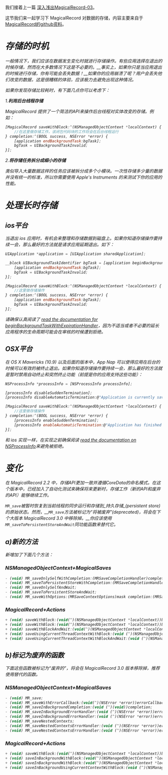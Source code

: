 我们接着上一篇 [深入浅出MagicalRecord-03](http://childhood.logdown.com/posts/211016/easy-magicalrecord-03)。

这节我们来一起学习下 MagicalRecord 对数据的存储，内容主要来自于 [MagicalRecord的github资料](https://github.com/magicalpanda/MagicalRecord/blob/develop/Docs/Saving.md)。

# <i class="icon-save"/> 存储的时机

一般情况下，我们应该在数据发生变化时就进行存储操作。有些应用选择在退出的时候存储，然而在大多数情况下这是不必要的。__*事实上，如果你只是当应用退出的时候进行存储，你有可能会丢失数据！*__如果你的应用崩溃了呢？用户会丢失他们改变的数据，这是很糟糕的体验，应该极力去避免出现这种情况。

如果你发现存储比较耗时，有下面几点你可以考虑下：

1.__利用后台线程存储__

MagicalRecord 提供了一个简洁的API来操作后台线程对实体改变的存储。例如：
```js
[MagicalRecord saveWithBlock:^(NSManagedObjectContext *localContext) {
    //在这里做存储工作，该闭包代码块的工作将会在后台线程运行
} completion:^(BOOL success, NSError *error) {
    [application endBackgroundTask:bgTask];
    bgTask = UIBackgroundTaskInvalid;
}];
```
2.__将存储任务拆分成细小的存储__

类似导入大量数据这样的任务应该被拆分成多个小模块。一次性存储多少量的数据并没有统一的标准，所以你需要使用 Apple's Instruments 的来测试下你的应用的性能。

# <i class="icon-save"/> 处理长时存储

## <i class="icon-mobile-phone"/> ios平台

当退出 ios 应用时，有机会来整理和存储数据到磁盘上。如果你知道存储操作要持续一会，那么最好的方法就是请求应用延期退出。如下：
```js
UIApplication *application = [UIApplication sharedApplication];

__block UIBackgroundTaskIdentifier bgTask = [application beginBackgroundTaskWithExpirationHandler:^{
    [application endBackgroundTask:bgTask];
    bgTask = UIBackgroundTaskInvalid;
}];

[MagicalRecord saveWithBlock:^(NSManagedObjectContext *localContext) {
    //这里做存储操作
} completion:^(BOOL success, NSError *error) {
    [application endBackgroundTask:bgTask];
    bgTask = UIBackgroundTaskInvalid;
}];
```
请确保认真阅读了 [read the documentation for beginBackgroundTaskWithExpirationHandler](https://developer.apple.com/library/iOS/documentation/UIKit/Reference/UIApplication_Class/Reference/Reference.html#//apple_ref/occ/instm/UIApplication/beginBackgroundTaskWithExpirationHandler:)，因为不适当或者不必要的延长应用程序的生命周期可能会在审核的时候遭到拒绝。

## <i class="icon-desktop"/> OSX平台

在 OS X Mavericks (10.9) 以及后面的版本中，App Nap 可以使得应用在后台的时候可以有效的被终止退出。如果你知道存储操作要持续一会，那么最好的方法就是暂时禁用自动终止和突然终止功能（前提是你的应用支持这些功能）：
```js
NSProcessInfo *processInfo = [NSProcessInfo processInfo];

[processInfo disableSuddenTermination];
[processInfo disableAutomaticTermination:@"Application is currently saving to persistent store"];

[MagicalRecord saveWithBlock:^(NSManagedObjectContext *localContext) {
    //这里做存储操作
} completion:^(BOOL success, NSError *error) {
    [processInfo enableSuddenTermination];
    [processInfo enableAutomaticTermination:@"Application has finished saving to the persistent store"];
}];
```
和 ios 实现一样，在实现之前确保阅读 [read the documentation on NSProcessInfo](https://developer.apple.com/library/mac/documentation/cocoa/reference/foundation/Classes/NSProcessInfo_Class/Reference/Reference.html)来避免被拒绝。

# <i class="icon-bell-alt"/> 变化
在 MagicalRecord 2.2 中，存储API更加一致并遵循CoreData的命名模式。在这个版本中，已经加入了自动化测试来确保将来更新时，存储工作（新的API和废弃的API）能够继续工作。

`MR_save`被暂时恢复到当前线程的同步运行和存储到_持久存储_(persistent store)的原始状态。然而，__`MR_save`方法被标记为“将被废弃”(deprecated)，将会在下个大版本 MagicalRecord 3.0 中移除掉。__你应该使用`MR_saveToPersistentStoreAndWait`同功能函数来替代它。

## a)新的方法
新增加了下面几个方法：
### NSManagedObjectContext+MagicalSaves
```js
- (void) MR_saveOnlySelfWithCompletion:(MRSaveCompletionHandler)completion;
- (void) MR_saveToPersistentStoreWithCompletion:(MRSaveCompletionHandler)completion;
- (void) MR_saveOnlySelfAndWait;
- (void) MR_saveToPersistentStoreAndWait;
- (void) MR_saveWithOptions:(MRSaveContextOptions)mask completion:(MRSaveCompletionHandler)completion;
```
### MagicalRecord+Actions
```js
+ (void) saveWithBlock:(void(^)(NSManagedObjectContext *localContext))block;
+ (void) saveWithBlock:(void(^)(NSManagedObjectContext *localContext))block completion:(MRSaveCompletionHandler)completion;
+ (void) saveWithBlockAndWait:(void(^)(NSManagedObjectContext *localContext))block;
+ (void) saveUsingCurrentThreadContextWithBlock:(void (^)(NSManagedObjectContext *localContext))block completion:(MRSaveCompletionHandler)completion;
+ (void) saveUsingCurrentThreadContextWithBlockAndWait:(void (^)(NSManagedObjectContext *localContext))block;
```

## b)标记为废弃的函数

下面这些函数被标记为“废弃的”，将会在 MagicalRecord 3.0 版本移除掉，推荐使用替代的函数。
### NSManagedObjectContext+MagicalSaves
```js
- (void) MR_save;
- (void) MR_saveWithErrorCallback:(void(^)(NSError *error))errorCallback;
- (void) MR_saveInBackgroundCompletion:(void (^)(void))completion;
- (void) MR_saveInBackgroundErrorHandler:(void (^)(NSError *error))errorCallback;
- (void) MR_saveInBackgroundErrorHandler:(void (^)(NSError *error))errorCallback completion:(void (^)(void))completion;
- (void) MR_saveNestedContexts;
- (void) MR_saveNestedContextsErrorHandler:(void (^)(NSError *error))errorCallback;
- (void) MR_saveNestedContextsErrorHandler:(void (^)(NSError *error))errorCallback completion:(void (^)(void))completion;
```
### MagicalRecord+Actions
```js
+ (void) saveWithBlock:(void(^)(NSManagedObjectContext *localContext))block;
+ (void) saveInBackgroundWithBlock:(void(^)(NSManagedObjectContext *localContext))block;
+ (void) saveInBackgroundWithBlock:(void(^)(NSManagedObjectContext *localContext))block completion:(void(^)(void))completion;
+ (void) saveInBackgroundUsingCurrentContextWithBlock:(void (^)(NSManagedObjectContext *localContext))block completion:(void (^)(void))completion errorHandler:(void (^)(NSError *error))errorHandler;
```